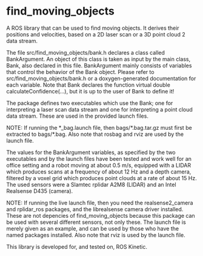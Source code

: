 # find_moving_objects

A ROS library that can be used to find moving objects. It derives their positions and velocities,
based on a 2D laser scan or a 3D point cloud 2 data stream.

The file src/find_moving_objects/bank.h declares a class called BankArgument. An object of this 
class is taken as input by the main class, Bank, also declared in this file. BankArgument mainly 
consists of variables that control the behavior of the Bank object. Please refer to 
src/find_moving_objects/bank.h or a doxygen-generated documentation for each variable.
Note that Bank declares the function virtual double calculateConfidence(...), but it is up to the
user of Bank to define it!

The package defines two executables which use the Bank; one for interpreting a laser scan data 
stream and one for interpreting a point cloud data stream. These are used in the provided launch 
files.

NOTE: If running the \*_bag.launch file, then bags/\*.bag.tar.gz must first be extracted to 
      bags/*.bag. Also note that rosbag and rviz are used by the launch file.

The values for the BankArgument variables, as specified by the two executables and by the launch 
files have been tested and work well for an office setting and a robot moving at about 0.5 m/s, 
equipped with a LIDAR which produces scans at a frequency of about 12 Hz and a depth camera, 
filtered by a voxel grid which produces point clouds at a rate of about 15 Hz. The used sensors 
were a Slamtec rplidar A2M8 (LIDAR) and an Intel Realsense D435 (camera).

NOTE: If running the live launch file, then you need the realsense2_camera and rplidar_ros packages,
      and the librealsense camera driver installed. These are not depencies of find_moving_objects
      because this package can be used with several different sensors, not only these. The launch
      file is merely given as an example, and can be used by those who have the named packages
      installed. Also note that rviz is used by the launch file.

This library is developed for, and tested on, ROS Kinetic.
